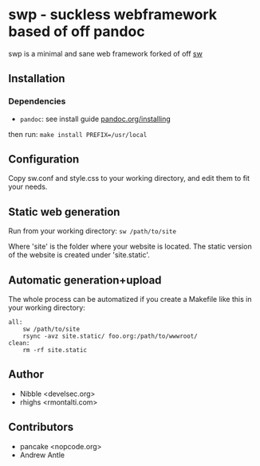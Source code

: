 # swp - suckless webframework based of off pandoc

swp is a minimal and sane web framework forked of off [sw](https://github.com/jroimartin/sw)

## Installation

### Dependencies

* `pandoc`: see install guide [pandoc.org/installing](https://pandoc.org/installing.html)

then run:
`make install PREFIX=/usr/local`

## Configuration
Copy sw.conf and style.css to your working directory, and edit them to fit your needs.

## Static web generation

Run from your working directory:
`sw /path/to/site`

Where 'site' is the folder where your website is located.
The static version of the website is created under 'site.static'.

## Automatic generation+upload

The whole process can be automatized if you create a Makefile like this in your working directory:
```make
all:
	sw /path/to/site
	rsync -avz site.static/ foo.org:/path/to/wwwroot/
clean:
	rm -rf site.static
```

## Author
* Nibble \<develsec.org\>
* rhighs \<rmontalti.com\>

## Contributors
* pancake \<nopcode.org\>
* Andrew Antle
